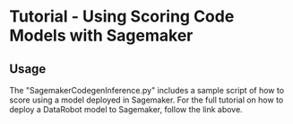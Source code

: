 # Tutorial - Using Scoring Code Models with Sagemaker

## Usage

The "SagemakerCodegenInference.py" includes a sample script of how to score using a model deployed in Sagemaker. For the full tutorial on how to deploy a DataRobot model to Sagemaker, follow the link above.

